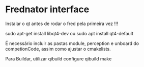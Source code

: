 # Frednator interface
Instalar o qt antes de rodar o fred pela primeira vez !!!

sudo apt-get install libqt4-dev
ou 
sudo apt install qt4-default

É necessário incluir as pastas module, perception e unboard do competionCode, assim como ajustar o cmakelists.

Para Buildar, utilizar 
qibuild configure
qibuild make
